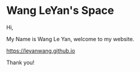 # Wang LeYan's Space

Hi, 

My Name is Wang Le Yan, welcome to my website.

https://leyanwang.github.io


Thank you!
